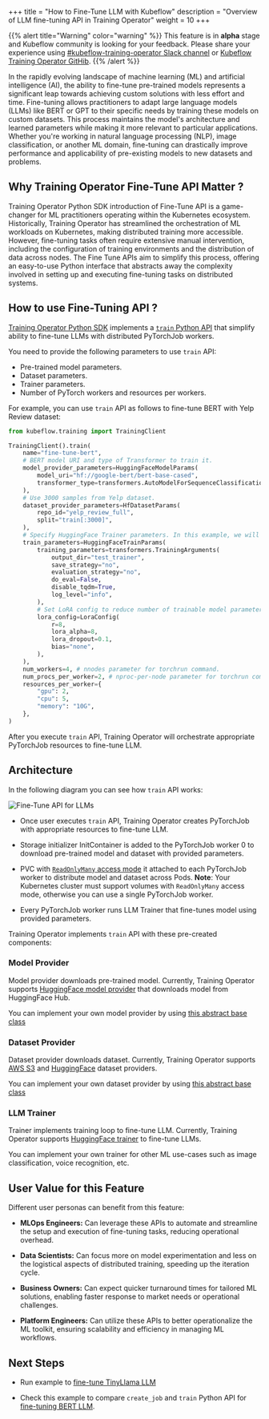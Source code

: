 +++
title = "How to Fine-Tune LLM with Kubeflow"
description = "Overview of LLM fine-tuning API in Training Operator"
weight = 10
+++

{{% alert title="Warning" color="warning" %}}
This feature is in **alpha** stage and Kubeflow community is looking for your feedback. Please
share your experience using [#kubeflow-training-operator Slack channel](https://kubeflow.slack.com/archives/C985VJN9F)
or [Kubeflow Training Operator GitHib](https://github.com/kubeflow/training-operator/issues/new).
{{% /alert %}}

In the rapidly evolving landscape of machine learning (ML) and artificial intelligence (AI),
the ability to fine-tune pre-trained models represents a significant leap towards achieving custom
solutions with less effort and time. Fine-tuning allows practitioners to adapt large language models
(LLMs) like BERT or GPT to their specific needs by training these models on custom datasets.
This process maintains the model's architecture and learned parameters while making it more relevant
to particular applications. Whether you're working in natural language processing (NLP),
image classification, or another ML domain, fine-tuning can drastically improve performance and
applicability of pre-existing models to new datasets and problems.

## Why Training Operator Fine-Tune API Matter ?

Training Operator Python SDK introduction of Fine-Tune API is a game-changer for ML practitioners
operating within the Kubernetes ecosystem. Historically, Training Operator has streamlined the
orchestration of ML workloads on Kubernetes, making distributed training more accessible. However,
fine-tuning tasks often require extensive manual intervention, including the configuration of
training environments and the distribution of data across nodes. The Fine Tune APIs aim to simplify
this process, offering an easy-to-use Python interface that abstracts away the complexity involved
in setting up and executing fine-tuning tasks on distributed systems.

## How to use Fine-Tuning API ?

[Training Operator Python SDK](/docs/components/training/installation/#installing-training-python-sdk)
implements a [`train` Python API](https://github.com/kubeflow/training-operator/blob/6ce4d57d699a76c3d043917bd0902c931f14080f/sdk/python/kubeflow/training/api/training_client.py#L112)
that simplify ability to fine-tune LLMs with distributed PyTorchJob workers.

You need to provide the following parameters to use `train` API:

- Pre-trained model parameters.
- Dataset parameters.
- Trainer parameters.
- Number of PyTorch workers and resources per workers.

For example, you can use `train` API as follows to fine-tune BERT with Yelp Review dataset:

```python
from kubeflow.training import TrainingClient

TrainingClient().train(
    name="fine-tune-bert",
    # BERT model URI and type of Transformer to train it.
    model_provider_parameters=HuggingFaceModelParams(
        model_uri="hf://google-bert/bert-base-cased",
        transformer_type=transformers.AutoModelForSequenceClassification,
    ),
    # Use 3000 samples from Yelp dataset.
    dataset_provider_parameters=HfDatasetParams(
        repo_id="yelp_review_full",
        split="train[:3000]",
    ),
    # Specify HuggingFace Trainer parameters. In this example, we will skip evaluation and model checkpoints.
    train_parameters=HuggingFaceTrainParams(
        training_parameters=transformers.TrainingArguments(
            output_dir="test_trainer",
            save_strategy="no",
            evaluation_strategy="no",
            do_eval=False,
            disable_tqdm=True,
            log_level="info",
        ),
        # Set LoRA config to reduce number of trainable model parameters.
        lora_config=LoraConfig(
            r=8,
            lora_alpha=8,
            lora_dropout=0.1,
            bias="none",
        ),
    ),
    num_workers=4, # nnodes parameter for torchrun command.
    num_procs_per_worker=2, # nproc-per-node parameter for torchrun command.
    resources_per_worker={
        "gpu": 2,
        "cpu": 5,
        "memory": "10G",
    },
)
```

After you execute `train` API, Training Operator will orchestrate appropriate PyTorchJob resources
to fine-tune LLM.

## Architecture

In the following diagram you can see how `train` API works:

<img src="/docs/components/training/images/fine-tune-llm-api.drawio.svg"
  alt="Fine-Tune API for LLMs"
  class="mt-3 mb-3">

- Once user executes `train` API, Training Operator creates PyTorchJob with appropriate resources
  to fine-tune LLM.

- Storage initializer InitContainer is added to the PyTorchJob worker 0 to download
  pre-trained model and dataset with provided parameters.

- PVC with [`ReadOnlyMany` access mode](https://kubernetes.io/docs/concepts/storage/persistent-volumes/#access-modes)
  it attached to each PyTorchJob worker to distribute model and dataset across Pods. **Note**: Your
  Kubernetes cluster must support volumes with `ReadOnlyMany` access mode, otherwise you can use a
  single PyTorchJob worker.

- Every PyTorchJob worker runs LLM Trainer that fine-tunes model using provided parameters.

Training Operator implements `train` API with these pre-created components:

### Model Provider

Model provider downloads pre-trained model. Currently, Training Operator supports
[HuggingFace model provider](https://github.com/kubeflow/training-operator/blob/6ce4d57d699a76c3d043917bd0902c931f14080f/sdk/python/kubeflow/storage_initializer/hugging_face.py#L56)
that downloads model from HuggingFace Hub.

You can implement your own model provider by using [this abstract base class](https://github.com/kubeflow/training-operator/blob/6ce4d57d699a76c3d043917bd0902c931f14080f/sdk/python/kubeflow/storage_initializer/abstract_model_provider.py#L4)

### Dataset Provider

Dataset provider downloads dataset. Currently, Training Operator supports
[AWS S3](https://github.com/kubeflow/training-operator/blob/6ce4d57d699a76c3d043917bd0902c931f14080f/sdk/python/kubeflow/storage_initializer/s3.py#L37)
and [HuggingFace](https://github.com/kubeflow/training-operator/blob/6ce4d57d699a76c3d043917bd0902c931f14080f/sdk/python/kubeflow/storage_initializer/hugging_face.py#L92)
dataset providers.

You can implement your own dataset provider by using [this abstract base class](https://github.com/kubeflow/training-operator/blob/6ce4d57d699a76c3d043917bd0902c931f14080f/sdk/python/kubeflow/storage_initializer/abstract_dataset_provider.py)

### LLM Trainer

Trainer implements training loop to fine-tune LLM. Currently, Training Operator supports
[HuggingFace trainer](https://github.com/kubeflow/training-operator/blob/6ce4d57d699a76c3d043917bd0902c931f14080f/sdk/python/kubeflow/trainer/hf_llm_training.py#L118-L139)
to fine-tune LLMs.

You can implement your own trainer for other ML use-cases such as image classification,
voice recognition, etc.

## User Value for this Feature

Different user personas can benefit from this feature:

- **MLOps Engineers:** Can leverage these APIs to automate and streamline the setup and execution of
  fine-tuning tasks, reducing operational overhead.

- **Data Scientists:** Can focus more on model experimentation and less on the logistical aspects of
  distributed training, speeding up the iteration cycle.

- **Business Owners:** Can expect quicker turnaround times for tailored ML solutions, enabling faster
  response to market needs or operational challenges.

- **Platform Engineers:** Can utilize these APIs to better operationalize the ML toolkit, ensuring
  scalability and efficiency in managing ML workflows.

## Next Steps

- Run example to [fine-tune TinyLlama LLM](https://github.com/kubeflow/training-operator/blob/6ce4d57d699a76c3d043917bd0902c931f14080f/examples/pytorch/language-modeling/train_api_hf_dataset.ipynb)

- Check this example to compare `create_job` and `train` Python API for
  [fine-tuning BERT LLM](https://github.com/kubeflow/training-operator/blob/6ce4d57d699a76c3d043917bd0902c931f14080f/examples/pytorch/text-classification/Fine-Tune-BERT-LLM.ipynb).
